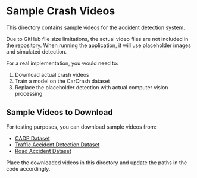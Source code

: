 # Sample Crash Videos

This directory contains sample videos for the accident detection system.

Due to GitHub file size limitations, the actual video files are not included in the repository.
When running the application, it will use placeholder images and simulated detection.

For a real implementation, you would need to:
1. Download actual crash videos
2. Train a model on the CarCrash dataset
3. Replace the placeholder detection with actual computer vision processing

## Sample Videos to Download

For testing purposes, you can download sample videos from:
- [CADP Dataset](https://ankitshah009.github.io/accident_forecasting_traffic_camera)
- [Traffic Accident Detection Dataset](https://github.com/Cogito2012/CarCrashDataset)
- [Road Accident Dataset](https://www.kaggle.com/datasets/ckay16/accident-detection-from-cctv-footage)

Place the downloaded videos in this directory and update the paths in the code accordingly.
